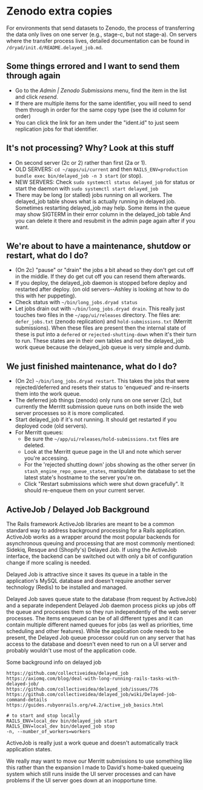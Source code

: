 # Zenodo extra copies

For environments that send datasets to Zenodo, the process of
transferring the data only lives on one server (e.g., stage-c, but not stage-a).
On servers where the transfer process lives, detailed documentation
can be found in `/dryad/init.d/README.delayed_job.md`.

## Some things errored and I want to send them through again
- Go to the *Admin | Zenodo Submissions* menu, find the item in the list and click *resend*.
- If there are multiple items for the same identifier, you will need to send them through
  in order for the same copy type (see the id column for order)
- You can click the link for an item under the "ident.id" to just seem replication jobs for that identifier.
  

## It's not processing? Why? Look at this stuff
- On second server (2c or 2) rather than first (2a or 1).
- OLD SERVERS: `cd ~/apps/ui/current` and then `RAILS_ENV=production bundle exec bin/delayed_job -n 3 start` (or stop).
- NEW SERVERS: Check `sudo systemctl status delayed_job` for status or
  start the daemon with `sudo systemctl start delayed_job`
- There may be long (or stalled) jobs running on all workers.  The delayed_job table shows what is actually running in delayed job.
  Sometimes restarting delayed_job may help.   Some items in the queue may show SIGTERM in their error column in the delayed_job table
  And you can delete it there and resubmit in the admin page again after if you want.

## We're about to have a maintenance, shutdow or restart, what do I do?
- (On 2c) "pause" or "drain" the jobs a bit ahead so they don't get cut off in the middle.  If they do get cut off you can
  resend them afterwards.
- If you deploy, the delayed_job daemon is stopped before deploy and restarted after deploy. (on old servers--Ashley is looking at how
  to do this with her puppeting).
- Check status with `~/bin/long_jobs.dryad status`
- Let jobs drain out with `~/bin/long_jobs.dryad drain`.  This really just touches two files in the `~/app/ui/releases` directory.
  The files are: `defer_jobs.txt` (zenodo replication) and `hold-submissions.txt` (Merritt submissions).  When these files are present then the internal state of these is put into a `defered` or `rejected-shutting-down` when it's their turn to run.  These states are in their own tables and not the delayed_job work queue because the delayed_job queue is very simple and dumb.

## We just finished maintenance, what do I do?
- (On 2c) `~/bin/long_jobs.dryad restart`.  This takes the jobs that were rejected/deferred and resets their status to 'enqueued' and re-inserts them into the work queue.
- The deferred job things (zenodo) only runs on one server (2c), but currently the Merritt submission queue runs on both inside the web server processes so it is more complicated.
- Start delayed_job if it's not running.  It should get restarted if you deployed code (old servers). 
- For Merritt queues:
  - Be sure the `~/app/ui/releases/hold-submissions.txt` files are deleted.
  - Look at the Merritt queue page in the UI and note which server you're accessing.
  - For the 'rejected shutting down' jobs showing as the other server (in `stash_engine_repo_queue_states`, manipulate the database to set the latest state's hostname to the server you're on.
  - Click "Restart submissions which were shut down gracefully".  It should re-enqueue them on your current server.

## ActiveJob / Delayed Job Background

The Rails framework ActiveJob libraries are meant to be a common standard
way to address background processing
for a Rails application.  ActiveJob works as a wrapper around the most
popular backends for asynchronous queuing and processing that are most
commonly mentioned: Sidekiq, Resque and (Shopify's) Delayed Job.  If
using the ActiveJob interface, the backend can be switched out with
only a bit of configuration change if more scaling is needed.

Delayed Job is attractive since it saves its queue in a table in the
application's MySQL database and doesn't require another server
technology (Redis) to be installed and managed.

Delayed Job saves queue state to the database (from request by
ActiveJob) and a separate independent Delayed Job daemon process picks
up jobs off the queue and processes them so they run independently of
the web server processes.  The items enqueued can be of all different
types and it can contain multiple different named queues for jobs (as
well as priorities, time scheduling and other features).  While the
application code needs to be present, the Delayed Job queue processor
could run on any server that has access to the database and doesn't
even need to run on a UI server and probably wouldn't use most of the
application code.

Some background info on delayed job

```
https://github.com/collectiveidea/delayed_job
https://axiomq.com/blog/deal-with-long-running-rails-tasks-with-delayed-job/
https://github.com/collectiveidea/delayed_job/issues/776
https://github.com/collectiveidea/delayed_job/wiki/Delayed-job-command-details
https://guides.rubyonrails.org/v4.2/active_job_basics.html

# to start and stop locally
RAILS_ENV=local_dev bin/delayed_job start
RAILS_ENV=local_dev bin/delayed_job stop
-n, --number_of_workers=workers
```

ActiveJob is really just a work queue and doesn't automatically track application states.

We really may want to move our Merritt submissions to use something
like this rather than the expansion I made to David's home-baked
queueing system which still runs inside the UI server processes and
can have problems if the UI server goes down at an inopportune time.

